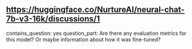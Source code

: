 ## https://huggingface.co/NurtureAI/neural-chat-7b-v3-16k/discussions/1

contains_question: yes
question_part: Are there any evaluation metrics for this model? Or maybe information about how it was fine-tuned?